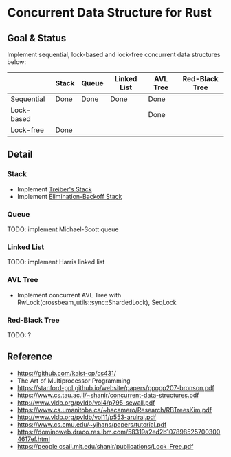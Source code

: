 # Concurrent Data Structure for Rust

## Goal & Status
Implement sequential, lock-based and lock-free concurrent data structures below:

|            | Stack | Queue | Linked List | AVL Tree | Red-Black Tree |
|------------|-------|-------|-------------|----------|----------------|
| Sequential | Done  | Done  |    Done     |   Done   |                |
| Lock-based |       |       |             |   Done   |                |
| Lock-free  | Done  |       |             |          |                |

## Detail
### Stack
- Implement [Treiber's Stack](https://dominoweb.draco.res.ibm.com/58319a2ed2b1078985257003004617ef.html)
- Implement [Elimination-Backoff Stack](https://people.csail.mit.edu/shanir/publications/Lock_Free.pdf)

### Queue
TODO: implement Michael-Scott queue

### Linked List
TODO: implement Harris linked list

### AVL Tree
- Implement concurrent AVL Tree with RwLock(crossbeam_utils::sync::ShardedLock), SeqLock

### Red-Black Tree
TODO: ?

## Reference
- https://github.com/kaist-cp/cs431/
- The Art of Multiprocessor Programming
- https://stanford-ppl.github.io/website/papers/ppopp207-bronson.pdf
- https://www.cs.tau.ac.il/~shanir/concurrent-data-structures.pdf
- http://www.vldb.org/pvldb/vol4/p795-sewall.pdf
- https://www.cs.umanitoba.ca/~hacamero/Research/RBTreesKim.pdf
- http://www.vldb.org/pvldb/vol11/p553-arulraj.pdf
- https://www.cs.cmu.edu/~yihans/papers/tutorial.pdf
- https://dominoweb.draco.res.ibm.com/58319a2ed2b1078985257003004617ef.html
- https://people.csail.mit.edu/shanir/publications/Lock_Free.pdf
